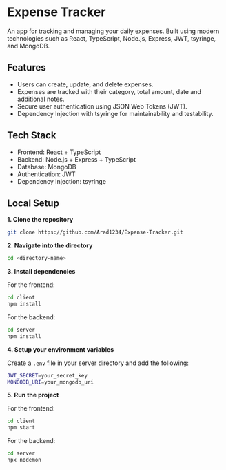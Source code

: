 # Expense Tracker

An app for tracking and managing your daily expenses. Built using modern technologies such as React, TypeScript, Node.js, Express, JWT, tsyringe, and MongoDB.

## Features

- Users can create, update, and delete expenses.
- Expenses are tracked with their category, total amount, date and additional notes.
- Secure user authentication using JSON Web Tokens (JWT).
- Dependency Injection with tsyringe for maintainability and testability.

## Tech Stack

- Frontend: React + TypeScript
- Backend: Node.js + Express + TypeScript
- Database: MongoDB
- Authentication: JWT
- Dependency Injection: tsyringe

## Local Setup

**1. Clone the repository**

```bash
git clone https://github.com/Arad1234/Expense-Tracker.git
```

**2. Navigate into the directory**

```bash
cd <directory-name>
```

**3. Install dependencies**

For the frontend:

```bash
cd client
npm install
```

For the backend:

```bash
cd server
npm install
```

**4. Setup your environment variables**

Create a `.env` file in your server directory and add the following:

```bash
JWT_SECRET=your_secret_key
MONGODB_URI=your_mongodb_uri
```

**5. Run the project**

For the frontend:

```bash
cd client
npm start
```

For the backend:

```bash
cd server
npx nodemon
```
